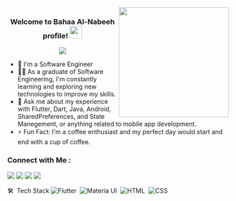 <img width="250" align="right" src="https://c.tenor.com/_DOBjnGspYAAAAAM/code-coding.gif">

<h3 align="center">
  Welcome to Bahaa Al-Nabeeh profile!
  <img src="https://media.giphy.com/media/hvRJCLFzcasrR4ia7z/giphy.gif" width="28">
</h3>

<!-- Typing SVG by DenverCoder1 - https://github.com/DenverCoder1/readme-typing-svg -->
<p align="center">
  <a href="https://github.com/DenverCoder1/readme-typing-svg"><img src="https://readme-typing-svg.herokuapp.com/?lines=Software%20Engineer;Mobile%20Developer;Flutter%20Developer;Always%20learning%20new%20things&font=Fira%20Code&center=true&width=440&height=45&color=f75c7e&vCenter=true&size=22"></a>
</p> 

- 🏢 I'm a Software Engineer
- 👨‍💻 As a graduate of Software Engineering, I'm constantly learning and exploring new technologies to improve my skills.
- 💬 Ask me about my experience with Flutter, Dart, Java, Android, SharedPreferences, and State Manegement, or anything related to mobile app development.
- ⚡ Fun Fact: I'm a coffee enthusiast and my perfect day would start and end with a cup of coffee.

### Connect with Me :

<a href="https://www.linkedin.com/in/bahaa-al-nabeeh-317343169/" target="_blank"><img src="https://img.shields.io/badge/-Bahaa%20Al%20Nabeeh-0a66c2?style=for-the-badge&logo=Linkedin&logoColor=white"/></a>
<a href="https://www.facebook.com/profile.php?id=100006209319011" target="_blank"><img src="https://img.shields.io/badge/-Bahaa%20Al%20Nabeeh-1877f2?style=for-the-badge&logo=Facebook&logoColor=white"/></a>
<a href="https://wa.me/+970595172603" target="_blank"><img src="https://img.shields.io/badge/-Bahaa%20Al%20Nabeeh-25d366?style=for-the-badge&logo=Whatsapp&logoColor=white"/></a>
<a href="https://mail.google.com/mail/u/0/#inbox?compose=CllgCJTLGXshXgFKQJPqRbvxtzZRvZDFqWcpTQMrwlcRpbbtLgssbRcKNVlkWlXwHmDFhpgBFHL" target="_blank"><img src="https://img.shields.io/badge/-Bahaa%20Al%20Nabeeh-1877f2?style=for-the-badge&logo=Gmail&logoColor=white"/></a>

🛠 &nbsp;Tech Stack
![Flutter](https://img.shields.io/badge/-Material%20UI-05122A?style=flat&logo=flutter&logoColor=007ACC)&nbsp;
![Materia UI](https://img.shields.io/badge/-Material%20UI-05122A?style=flat&logo=mui&logoColor=007ACC)&nbsp;
![HTML](https://img.shields.io/badge/-HTML-05122A?style=flat&logo=HTML5)&nbsp;
![CSS](https://img.shields.io/badge/-CSS-05122A?style=flat&logo=CSS3&logoColor=1572B6)&nbsp;
<!-- ### 🛠 &nbsp;Tech Stack
![JavaScript](https://img.shields.io/badge/-JavaScript-05122A?style=flat&logo=javascript)&nbsp;
![Bootstrap](https://img.shields.io/badge/-Bootstrap-05122A?style=flat&logo=bootstrap&logoColor=563D7C)&nbsp;
![Materia UI](https://img.shields.io/badge/-Material%20UI-05122A?style=flat&logo=mui&logoColor=007ACC)&nbsp;
![HTML](https://img.shields.io/badge/-HTML-05122A?style=flat&logo=HTML5)&nbsp;
![CSS](https://img.shields.io/badge/-CSS-05122A?style=flat&logo=CSS3&logoColor=1572B6)&nbsp;
![React.js](https://img.shields.io/badge/-React-05122A?style=flat&logo=react)
![Next.js](https://img.shields.io/badge/-Next-05122A?style=flat&logo=nextdotjs)
![Node.js](https://img.shields.io/badge/-Node.js-05122A?style=flat&logo=node.js&logoColor=339933)&nbsp;
![Git](https://img.shields.io/badge/-Git-05122A?style=flat&logo=git)&nbsp;
![GitHub](https://img.shields.io/badge/-GitHub-05122A?style=flat&logo=github)&nbsp;
![Visual Studio Code](https://img.shields.io/badge/-Visual%20Studio%20Code-05122A?style=flat&logo=visual-studio-code&logoColor=007ACC)&nbsp;
![Sass](https://img.shields.io/badge/-Sass-05122A?style=flat&logo=sass)&nbsp;
![Laravel](https://img.shields.io/badge/-Laravel-05122A?style=flat&logo=Laravel)&nbsp;
![MongoDB](https://img.shields.io/badge/-MongoDB-05122A?style=flat&logo=MongoDB)&nbsp; -->




<!-- <img align="left" src="https://github-readme-stats.vercel.app/api/top-langs?username=yousefdergham&show_icons=true&locale=en&layout=compact&theme=radical" alt="most used languages" />
<br>
<a href="https://komarev.com/ghpvc/?username=yousefdergham&style=for-the-badge">
    <img src="https://komarev.com/ghpvc/?username=yousefdergham&style=for-the-badge">
</a> -->
